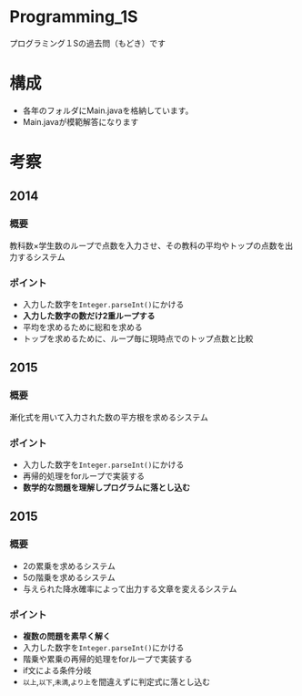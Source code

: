 # Programming_1S

プログラミング１Sの過去問（もどき）です

# 構成
- 各年のフォルダにMain.javaを格納しています。
- Main.javaが模範解答になります

# 考察

## 2014

### 概要

教科数×学生数のループで点数を入力させ、その教科の平均やトップの点数を出力するシステム

### ポイント

- 入力した数字を`Integer.parseInt()`にかける
- **入力した数字の数だけ2重ループする**
- 平均を求めるために総和を求める
- トップを求めるために、ループ毎に現時点でのトップ点数と比較

## 2015

### 概要

漸化式を用いて入力された数の平方根を求めるシステム

### ポイント

- 入力した数字を`Integer.parseInt()`にかける
- 再帰的処理をforループで実装する
- **数学的な問題を理解しプログラムに落とし込む**

## 2015

### 概要

- 2の累乗を求めるシステム
- 5の階乗を求めるシステム
- 与えられた降水確率によって出力する文章を変えるシステム

### ポイント

- **複数の問題を素早く解く**
- 入力した数字を`Integer.parseInt()`にかける
- 階乗や累乗の再帰的処理をforループで実装する
- if文による条件分岐
- `以上`,`以下`,`未満`,`より上`を間違えずに判定式に落とし込む